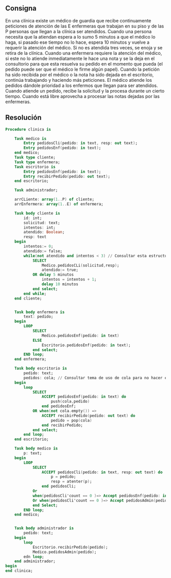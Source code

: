 ## Consigna

En una clínica existe un médico de guardia que recibe continuamente peticiones de
atención de las E enfermeras que trabajan en su piso y de las P personas que llegan a la
clínica ser atendidos.
Cuando una persona necesita que la atiendan espera a lo sumo 5 minutos a que el médico lo
haga, si pasado ese tiempo no lo hace, espera 10 minutos y vuelve a requerir la atención del
médico. Si no es atendida tres veces, se enoja y se retira de la clínica.
Cuando una enfermera requiere la atención del médico, si este no lo atiende inmediatamente
le hace una nota y se la deja en el consultorio para que esta resuelva su pedido en el
momento que pueda (el pedido puede ser que el médico le firme algún papel). Cuando la
petición ha sido recibida por el médico o la nota ha sido dejada en el escritorio, continúa
trabajando y haciendo más peticiones.
El médico atiende los pedidos dándole prioridad a los enfermos que llegan para ser atendidos.
Cuando atiende un pedido, recibe la solicitud y la procesa durante un cierto tiempo. Cuando
está libre aprovecha a procesar las notas dejadas por las enfermeras.




## Resolución 

```ada
Procedure clinica is

    Task medico is
        Entry pedidosCli(pedido: in text, resp: out text);
        Entry pedidosEnf(pedido: in text);
    end medico;
    Task type cliente;
    Task type enfermera;
    Task escritorio is
        Entry pedidosEnf(pedido: in text);
        Entry recibirPedido(pedido: out text);
    end escritorio;

    Task administrador;

    arrCLiente: array(1..P) of cliente;
    arrEnfermera: array(1..E) of enfermera;

    Task body cliente is
        id: int;
        solicitud: text;
        intentos: int;
        atendido: Boolean;
        resp: text
    begin
        intentos:= 0;
        atendido:= false;
        while(not atendido and intentos < 3) // Consultar esta estructura, que se puede hacer, no se si existe algo asi
            SELECT 
                Medico.pedidosCLi(solicitud,resp);
                atendido:= true;
            OR delay 5 minutos
                intentos = intentos + 1;
                delay 10 minutos
            end select;
        end while;
    end cliente;


    Task body enfermera is
        text: pedido;
    begin
        LOOP
            SELECT 
                Medico.pedidosEnf(pedido: in text)
            ELSE
                Escritorio.pedidosEnf(pedido: in text);
            end select;
        END loop;
    end enfermera;

    Task body escritorio is
        pedido: text;
        pedidos: cola; // Consultar tema de uso de cola para no hacer esperar enfermeras
    begin
        loop
            SELECT 
                ACCEPT pedidosEnf(pedido: in text) do
                    push(cola,pedido)
                end pedidosEnf;
            OR when(not cola.empty()) => 
                ACCEPT recibirPedido(pedido: out text) do
                    pedido = pop(cola)
                end recibirPedido;
            end select;
        end loop;
    end escritorio;

    Task body medico is
        p: text;
    begin
        LOOP
            SELECT 
                ACCEPT pedidosCli(pedido: in text, resp: out text) do
                    p = pedido;
                    resp = atenter(p);
                end pedidosCli;
            Or 
            when(pedidosCli'count == 0 )=> Accept pedidosEnf(pedido: in text);
            Or when(pedidosCli'count == 0 )=> Accept pedidosAdmin(pedido: in text);
            end Select;
        END loop;
    end medico;


    Task body administrador is
        pedido: text;
    begin
        loop
            Escritorio.recibirPedido(pedido);
            Medico.pedidosAdmin(pedido);
        edn loop;
    end administrador;
begin
end clinica;
```